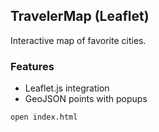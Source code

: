 ## TravelerMap (Leaflet)
Interactive map of favorite cities.

### Features
* Leaflet.js integration
* GeoJSON points with popups

```sh
open index.html
```
